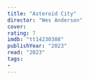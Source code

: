 ```yaml
---
title: "Asteroid City"
director: "Wes Anderson"
cover: 
rating: 7
imdb: "tt14230388"
publishYear: "2023"
read: "2023"
tags:
- 
---
```

